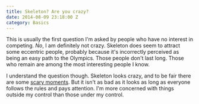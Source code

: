 ```yaml
---
title: Skeleton? Are you crazy?
date: 2014-08-09 23:18:00 Z
category: Basics
---
```


This is usually the first question I'm asked by people who have no interest in competing. *No*, I am definitely not crazy. Skeleton does seem to attract some eccentric people, probably because it's incorrectly perceived as being an easy path to the Olympics. Those people don't last long. Those who remain are among the most interesting people I know.

I understand the question though. Skeleton looks crazy, and to be fair there are some [scary moments](). But it isn't as bad as it looks as long as everyone follows the rules and pays attention. I'm more concerned with things outside my control than those under my control.
